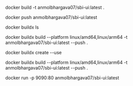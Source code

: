 <!-- first step 
(While creating a new image dont forget to change this name anmolbhargava07/sbi-ui to anmolbhargava07/new-name) --> 
docker build -t anmolbhargava07/sbi-ui:latest .

<!-- second step -->
docker push anmolbhargava07/sbi-ui:latest

<!-- Third step -->
docker buildx ls
 
<!-- Fourth step -->
 docker buildx build --platform linux/amd64,linux/arm64 -t anmolbhargava07/sbi-ui:latest --push .

 <!-- If error comes (for ex : multi-platform issue, then run other command) -->
 docker buildx create --use

 <!-- Then again run  -->
docker buildx build --platform linux/amd64,linux/arm64 -t anmolbhargava07/sbi-ui:latest --push .

<!-- run the docker app in local-->
docker run -p 9090:80 anmolbhargava07/sbi-ui:latest 